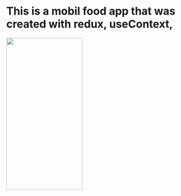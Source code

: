 <h1>This is a mobil food app that was created with redux, useContext,</h1>
<img width="200" height="400" align="center" src="/foodgif.gif"></img>
